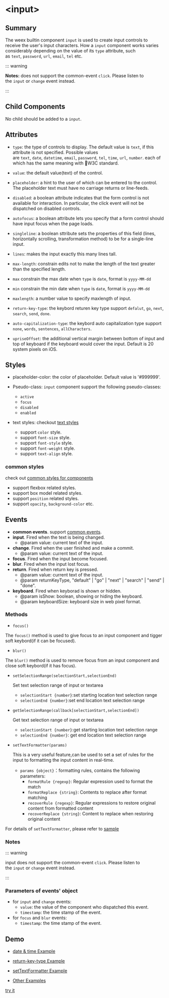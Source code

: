 # &lt;input&gt;

## Summary

The weex builtin component `input` is used to create input controls to receive the user's input characters. How a `input` component works varies considerably depending on the value of its `type` attribute, such as `text`, `password`, `url`, `email`, `tel` etc.

::: warning 

**Notes:** does not support the common-event `click`. Please listen to the `input` or `change` event instead.

:::

## Child Components

No child should be added to a `input`.

## Attributes

* `type`: the type of controls to display. The default value is `text`, if this attribute is not specified. Possible values are `text`, `date`, `datetime`, `email`, `password`, `tel`, `time`, `url`, `number`. each of which has the same meaning with W3C standard.

* `value`: the default value(text) of the control.

* `placeholder`: a hint to the user of which can be entered to the control. The placeholder text must have no carriage returns or line-feeds.

* `disabled`: a boolean attribute indicates that the form control is not available for interaction. In particular, the click event will not be dispatched on disabled controls.

* `autofocus`: a boolean attribute lets you specify that a form control should have input focus when the page loads.

* `singleline`: a boolean sttribute sets the properties of this field (lines, horizontally scrolling, transformation method) to be for a single-line input.

* `lines`: makes the input exactly this many lines tall.

* `max-length`: constrain edits not to make the length of the text greater than the specified length.

* `max` constrain the max date when `type` is `date`, format is `yyyy-MM-dd`

* `min` constrain the min date when `type` is `date`, format is `yyyy-MM-dd`

* `maxlength`: a number value to specify maxlength of input.

* `return-key-type`: the keybord returen key type support `defalut`, `go`, `next`, `search`, `send`, `done`.

* `auto-capitalization-type`: the keybord auto capitalization type support `none`, `words`, `sentences`, `allCharacters`.

* `upriseOffset`: <Badge text="v0.21+ & iOS" type="warn" vertical="middle"/> the additional vertical margin between bottom of input and top of keyboard if the keyboard would cover the input. Default is 20 system pixels on iOS.


## Styles

* placeholder-color: the color of placeholder. Default value is '#999999'.
* Pseudo-class: `input` component support the following pseudo-classes:
  * `active`
  * `focus`
  * `disabled`
  * `enabled`
* text styles: checkout [text styles](/docs/styles/text-styles.html)

  * support `color` style.
  * support `font-size` style.
  * support `font-style` style.
  * support `font-weight` style.
  * support `text-align` style.

### common styles
check out [common styles for components](/docs/styles/common-styles.html)

* support flexbox related styles.
* support box model related styles.
* support `position` related styles.
* support `opacity`, `background-color` etc.

## Events

* **common events**. support [common events](/docs/events/common-events.html).
* **input**. Fired when the text is being changed.
  * @param value: current text of the input.
* **change**. Fired when the user finished and make a commit.
  * @param value: current text of the input.
* **focus**. Fired when the input become focused.
* **blur**. Fired when the input lost focus.
* **return**. Fired when return key is pressed.
  * @param value: current text of the input.
  * @param returnKeyType, "default" | "go" | "next" | "search" | "send" | "done".
* **keyboard**. Fired when keyborad is shown or hidden.
  * @param isShow: boolean, showing or hiding the keyboard.
  * @param keyboardSize: keyboard size in web pixel format.


### Methods

 - `focus()` <Badge text="0.8+" type="warning" />

  The `focus()` method is used to give focus to an input component and tigger soft keybord(if it can be focused).

 - `blur()`<Badge text="0.9+" type="warning" />

  The `blur()` method is used to remove focus from an input component and close soft keybord(if it has focus).

- `setSelectionRange(selectionStart,selectionEnd)`  <Badge text="0.11+" type="warning" /><Badge text="only support android & ios" type="warning" />

  Set text selection range of input or textarea

  - `selectionStart {number}`:set starting location text selection range
  - `selectionEnd {number}`:set end location text selection range

- `getSelectionRange(callback[selectionStart,selectionEnd])`  <Badge text="0.11+" type="warning" /><Badge text="only support android & ios" type="warning" />

    Get text selection range of input or textarea

    - `selectionStart {number}`:get starting location text selection range
    - `selectionEnd {number}`: get end location text selection range

- `setTextFormatter(params)`<Badge text="0.18+" type="warning" /><Badge text="only support android & ios" type="warning" />

     This is a very useful feature,can be used to set a set of rules for the input to formatting the input content in real-time.

    - `params {object}`：formatting rules, contains the following parameters:
      - `formatRule {regexp}`: Regular expression used to format the match
      - `formatReplace {string}`: Contents to replace after format matching
      - `recoverRule {regexp}`: Regular expressions to restore original content from formatted content
      - `recoverReplace {string}`: Content to replace when restoring original content

For details of `setTextFormatter`, please refer to [sample](http://dotwe.org/vue/bea3cb0cad697829d8d343552a2b7b77)
### Notes
::: warning

input does not support the common-event `click`. Please listen to the `input` or `change` event instead.

:::

### Parameters of events' object

* for `input` and `change` events:
  - `value`: the value of the component who dispatched this event.
  - `timestamp`: the time stamp of the event.
* for `focus` and `blur` events:
  - `timestamp`: the time stamp of the event.

## Demo

- [ date & time Example ](http://dotwe.org/vue/23ec083078356ef0e31618164e5a184b)

- [return-key-type Example](http://dotwe.org/vue/703c94a1db921df110a11ce33b42c0d7)
- [setTextFormatter Example](http://dotwe.org/vue/bea3cb0cad697829d8d343552a2b7b77)
- [Other Examples](http://dotwe.org/vue/aec5342b15d3c01b3b427384a71b0874)

[try it](http://dotwe.org/vue/3470e4d0194f3879a72d38e2ab02cc9f)